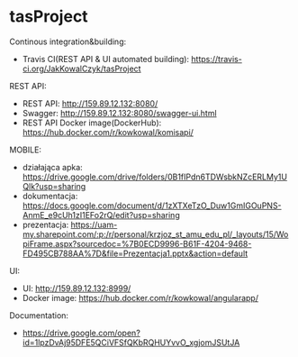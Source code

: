 # tasProject

Continous integration&building:
  - Travis CI(REST API & UI automated building): https://travis-ci.org/JakKowalCzyk/tasProject

REST API:
  - REST API: http://159.89.12.132:8080/
  - Swagger: http://159.89.12.132:8080/swagger-ui.html
  - REST API Docker image(DockerHub): https://hub.docker.com/r/kowkowal/komisapi/

MOBILE:
  - działająca apka: https://drive.google.com/drive/folders/0B1fIPdn6TDWsbkNZcERLMy1UQlk?usp=sharing
  - dokumentacja: https://docs.google.com/document/d/1zXTXeTzO_Duw1GmIGOuPNS-AnmE_e9cUh1zI1EFo2rQ/edit?usp=sharing
  - prezentacja: https://uam-my.sharepoint.com/:p:/r/personal/krzjoz_st_amu_edu_pl/_layouts/15/WopiFrame.aspx?sourcedoc=%7B0ECD9996-B61F-4204-9468-FD495CB788AA%7D&file=Prezentacja1.pptx&action=default

UI:
  - UI: http://159.89.12.132:8999/
  - Docker image: https://hub.docker.com/r/kowkowal/angularapp/
  
Documentation:
  - https://drive.google.com/open?id=1lpzDvAj95DFE5QCiVFSfQKbRQHUYvvO_xgjomJSUtJA
